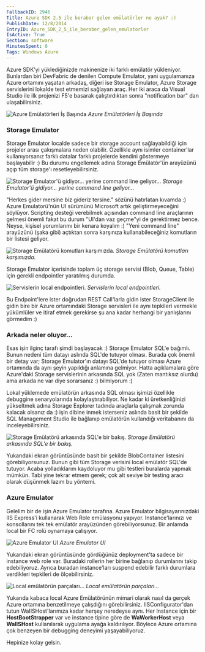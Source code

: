 ```yaml
---
FallbackID: 2946
Title: Azure SDK 2.5 ile beraber gelen emülatörler ne ayak? :)
PublishDate: 12/8/2014
EntryID: Azure_SDK_2_5_ile_beraber_gelen_emulatorler
IsActive: True
Section: software
MinutesSpent: 0
Tags: Windows Azure
---
```

Azure SDK'yi yüklediğinizde makinenize iki farklı emülatör yükleniyor.Bunlardan biri DevFabric de denilen Compute Emulator, yani uygulamanızaAzure ortamını yaşatan arkadaş, diğeri ise Storage Emulator, AzureStorage servislerini lokalde test etmemizi sağlayan araç. Her iki aracada Visual Studio ile ilk projenizi F5'e basarak çalıştırdıktan sonra"notification bar" dan ulaşabilirsiniz.![Azure Emülatörleri İşBaşında](http://blob.daron.yondem.com/assets/2946/emulator.png)*Azure Emülatörleri İş Başında*### Storage EmulatorStorage Emulator localde sadece bir storage account sağlayabildiği içinprojeler arası çakışmalara neden olabilir. Özellikle aynı isimlercontainer'lar kullanıyorsanız farklı datalar farklı projelerde kendinigöstermeye başlayabilir :) Bu durumu engellemek adına StorageEmülatör'ün arayüzünü açıp tüm storage'ı resetleyebilirsiniz.![Storage Emulator'ü gidiyor... yerine command line geliyor...](http://blob.daron.yondem.com/assets/2946/emulator2.png)*Storage Emulator'ü gidiyor... yerine command line geliyor...*"Herkes gider mersine biz gideriz tersine." sözünü hatırlatan kıvamda :) Azure Emulatorü'nün UI sürümünü Microsoft artık geliştirmeyeceğini söylüyor. Scripting desteği verebilmek açısından command line araçlarının gelmesi önemli fakat bu durum "UI'dan vaz geçme"yi de gerektirmez bence. Neyse, kişisel yorumlarımı bir kenara koyalım :) "Yeni command line" arayüzünü (şaka gibi) açtıktan sonra karşınıza kullanabileceğiniz komutların bir listesi geliyor.![Storage Emülatörü komutları karşımızda.](http://blob.daron.yondem.com/assets/2946/emulator3.png)*Storage Emülatörü komutları karşımızda.*Storage Emulator içerisinde toplam üç storage servisi (Blob, Queue,Table) için gerekli endpointler yaratılmış durumda. ![Servislerin local endpointleri.](http://blob.daron.yondem.com/assets/2946/emulator4.png)*Servislerin local endpointleri.*Bu Endpoint'lere ister doğrudan REST Call'larla gidin ister StorageClient ile gidin birebir Azure ortamındaki Storage servisleri ile aynı tepkileri vermekleyükümlüler ve itiraf etmek gerekirse şu ana kadar herhangi biryanlışlarını görmedim :)### Arkada neler oluyor...Esas işin ilginç tarafı şimdi başlayacak :) Storage Emulator SQL'ebağımlı. Bunun nedeni tüm datayı aslında SQL'de tutuyor olması. Buradaçok önemli bir detay var; Storage Emulator'ın datayı SQL'de tutuyorolması Azure ortamında da aynı şeyin yapıldığı anlamına gelmiyor. Hattaaçıklamalara göre Azure'daki Storage servislerinin arkasında SQL yok(Zaten mantıksız olurdu) ama arkada ne var diye sorarsanız :) bilmiyorum:)Lokal yüklemede emülatörün arkasında SQL olması işimizi özellikledebuggine senaryolarında kolaylaştırabiliyor. Ne kadar kiüretkenliğinizi yükseltmek adına Storage Explorer tadında araçlarlaçalışmak zorunda kalacak olsanız da :) işin dibine inmek istersenizaslında basit bir şekilde SQL Management Studio ile bağlanıp emülatörünkullandığı veritabanını da inceleyebilirsiniz.![Storage Emülatörü arkasında SQL'e birbakış.](http://blob.daron.yondem.com/assets/2946/emulator5.png)*Storage Emülatörü arkasında SQL'e bir bakış.*Yukarıdaki ekran görüntüsünde basit bir şekilde BlobContainer listesinigörebiliyorsunuz. Bunun gibi tüm Storage verisini local emülatör SQL'detutuyor. Acaba yolladıklarım kaydoluyor mu gibi testleri buralardayapmak mümkün. Tabi yine tekrar etmem gerek; çok alt seviye bir testingaracı olarak düşünmek lazım bu yöntemi.### Azure EmulatorGelelim bir de işin Azure Emulator tarafına. Azure Emulatorbilgisayarınızdaki IIS Express'i kullanarak Web Role emülasyonu yapıyor.Instance'larınızı ve konsollarını tek tek emülatör arayüzündengörebiliyorsunuz. Bir anlamda local bir FC rolü oynamaya çalışıyor.![Azure EmulatorUI](http://blob.daron.yondem.com/assets/2946/emulator7.png)*Azure Emulator UI*Yukarıdaki ekran görüntüsünde gördüğünüz deployment'ta sadece bir instance web role var. Buradaki rollerin her birinebağlanıp durumlarını takip edebiliyoruz. Ayrıca buradan instance'larısuspend edebilir farklı durumlara verdikleri tepkileri deölçebilirsiniz.![Local emülatörünparçaları...](http://blob.daron.yondem.com/assets/2946/emulator6.png)*Local emülatörün parçaları...*Yukarıda kabaca local Azure Emülatörünün mimari olarak nasıl da gerçekAzure ortamına benzetilmeye çalışdığını görebilirsiniz.IISConfigurator'dan tutun WaIISHost'larımıza kadar herşey neredeyseaynı. Her Instance için bir **HostBootStrapper** var ve instance tipine görede **WaWorkerHost** veya **WaIISHost** kullanılarak uygulama ayağa kaldırılıyor.Böylece Azure ortamına çok benzeyen bir debugging deneyimiyaşayabiliyoruz.Hepinize kolay gelsin.
